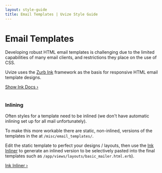```yaml
---
layout: style-guide
title: Email Templates | Uvize Style Guide
---
```


# Email Templates

Developing robust HTML email templates is challenging due to the limited capabilities of many email clients, and restrictions they place on the use of CSS.

Uvize uses the [Zurb Ink](http://zurb.com/ink/templates.php) framework as the basis for responsive HTML email template designs.

<a href="http://zurb.com/ink/templates.php" target="blank" class="btn btn-success btn-lg">Show Ink Docs &rsaquo;</a>
<br/><br/>

### Inlining

Often styles for a template need to be inlined (we don't have automatic inlining set up for all mail unfortunately).

To make this more workable there are static, non-inlined, versions of the templates in the at `/misc/email_templates/`.

Edit the static template to perfect your designs / layouts, then use the [Ink Inliner](http://zurb.com/ink/inliner.php) to generate an inlined version to be selectively pasted into the final templates such as `/app/views/layouts/basic_mailer.html.erb`).

<a href="http://zurb.com/ink/inliner.php" target="blank" class="btn btn-success btn-lg">Ink Inliner &rsaquo;</a>
<br/><br/>